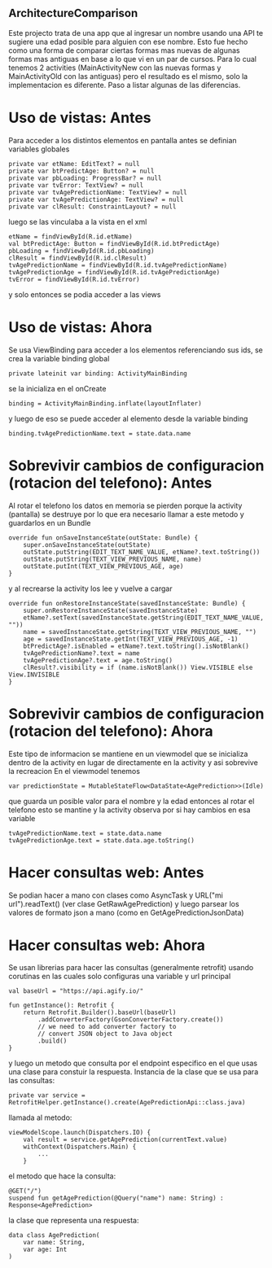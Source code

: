 ## ArchitectureComparison

Este projecto trata de una app que al ingresar un nombre usando una API te sugiere una edad posible para alguien con ese nombre. Esto fue hecho como una forma de comparar ciertas formas mas nuevas de algunas formas mas antiguas en base a lo que vi en un par de cursos. Para lo cual tenemos 2 activities (MainActivityNew con las nuevas formas y MainActivityOld con las antiguas) pero el resultado es el mismo, solo la implementacion es diferente. Paso a listar algunas de las diferencias.

# Uso de vistas: Antes
Para acceder a los distintos elementos en pantalla antes se definian variables globales

    private var etName: EditText? = null
    private var btPredictAge: Button? = null
    private var pbLoading: ProgressBar? = null
    private var tvError: TextView? = null
    private var tvAgePredictionName: TextView? = null
    private var tvAgePredictionAge: TextView? = null
    private var clResult: ConstraintLayout? = null

luego se las vinculaba a la vista en el xml

    etName = findViewById(R.id.etName)
    val btPredictAge: Button = findViewById(R.id.btPredictAge)
    pbLoading = findViewById(R.id.pbLoading)
    clResult = findViewById(R.id.clResult)
    tvAgePredictionName = findViewById(R.id.tvAgePredictionName)
    tvAgePredictionAge = findViewById(R.id.tvAgePredictionAge)
    tvError = findViewById(R.id.tvError)

y solo entonces se podia acceder a las views

# Uso de vistas: Ahora
Se usa ViewBinding para acceder a los elementos referenciando sus ids, se crea la variable binding global

    private lateinit var binding: ActivityMainBinding

se la inicializa en el onCreate

    binding = ActivityMainBinding.inflate(layoutInflater)

y luego de eso se puede acceder al elemento desde la variable binding

    binding.tvAgePredictionName.text = state.data.name


# Sobrevivir cambios de configuracion (rotacion del telefono): Antes
Al rotar el telefono los datos en memoria se pierden porque la activity (pantalla) se destruye por lo que era necesario llamar a este metodo y guardarlos en un Bundle

    override fun onSaveInstanceState(outState: Bundle) {
        super.onSaveInstanceState(outState)
        outState.putString(EDIT_TEXT_NAME_VALUE, etName?.text.toString())
        outState.putString(TEXT_VIEW_PREVIOUS_NAME, name)
        outState.putInt(TEXT_VIEW_PREVIOUS_AGE, age)
    }

y al recrearse la activity los lee y vuelve a cargar

    override fun onRestoreInstanceState(savedInstanceState: Bundle) {
        super.onRestoreInstanceState(savedInstanceState)
        etName?.setText(savedInstanceState.getString(EDIT_TEXT_NAME_VALUE, ""))
        name = savedInstanceState.getString(TEXT_VIEW_PREVIOUS_NAME, "")
        age = savedInstanceState.getInt(TEXT_VIEW_PREVIOUS_AGE, -1)
        btPredictAge?.isEnabled = etName?.text.toString().isNotBlank()
        tvAgePredictionName?.text = name
        tvAgePredictionAge?.text = age.toString()
        clResult?.visibility = if (name.isNotBlank()) View.VISIBLE else View.INVISIBLE
    }

# Sobrevivir cambios de configuracion (rotacion del telefono): Ahora
Este tipo de informacion se mantiene en un viewmodel que se inicializa dentro de la activity en lugar de directamente en la activity y asi sobrevive la recreacion
En el viewmodel tenemos 

    var predictionState = MutableStateFlow<DataState<AgePrediction>>(Idle)

que guarda un posible valor para el nombre y la edad entonces al rotar el telefono esto se mantine y la activity observa por si hay cambios en esa variable

    tvAgePredictionName.text = state.data.name
    tvAgePredictionAge.text = state.data.age.toString()


# Hacer consultas web: Antes
Se podian hacer a mano con clases como AsyncTask y URL("mi url").readText() (ver clase GetRawAgePrediction) y luego parsear los valores de formato json a mano (como en GetAgePredictionJsonData)

# Hacer consultas web: Ahora
Se usan librerias para hacer las consultas (generalmente retrofit) usando corutinas en las cuales solo configuras una variable y url principal

    val baseUrl = "https://api.agify.io/"

    fun getInstance(): Retrofit {
        return Retrofit.Builder().baseUrl(baseUrl)
            .addConverterFactory(GsonConverterFactory.create())
            // we need to add converter factory to
            // convert JSON object to Java object
            .build()
    }

y luego un metodo que consulta por el endpoint especifico en el que usas una clase para constuir la respuesta.
Instancia de la clase que se usa para las consultas:

    private var service = RetrofitHelper.getInstance().create(AgePredictionApi::class.java)

llamada al metodo:

    viewModelScope.launch(Dispatchers.IO) {
        val result = service.getAgePrediction(currentText.value)
        withContext(Dispatchers.Main) {
            ...
        }

el metodo que hace la consulta:

    @GET("/")
    suspend fun getAgePrediction(@Query("name") name: String) : Response<AgePrediction>

la clase que representa una respuesta:

    data class AgePrediction(
        var name: String,
        var age: Int
    )
